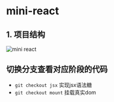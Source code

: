 # mini-react

## 1. 项目结构
![mini react](https://1-1253772569.cos.ap-guangzhou.myqcloud.com/minireact.png)


## 切换分支查看对应阶段的代码

- `git checkout jsx`   实现jsx语法糖
- `git checkout mount` 挂载真实dom